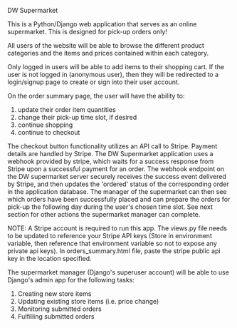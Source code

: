 DW Supermarket

This is a Python/Django web application that serves as an online supermarket. This is designed for pick-up orders only!

All users of the website will be able to browse the different product categories and the items and prices contained within each category.

Only logged in users will be able to add items to their shopping cart.  If the user is not logged in (anonymous user), then they will be redirected to a login/signup page to create or sign into their user account.

On the order summary page, the user will have the ability to:
  1. update their order item quantities
  2. change their pick-up time slot, if desired
  3. continue shopping
  4. continue to checkout

The checkout button functionality utilizes an API call to Stripe.  Payment details are handled by Stripe.  The DW Supermarket application uses a webhook provided by stripe, which waits for a success response from Stripe upon a successful payment for an order.  The webhook endpoint on the DW supermarket server securely receives the success event delivered by Stripe, and then updates the 'ordered' status of the corresponding order in the application database.  The manager of the supermarket can then see which orders have been successfully placed and can prepare the orders for pick-up the following day during the user's chosen time slot.  See next section for other actions the supermarket manager can complete.

NOTE: A Stripe account is required to run this app.  The views.py file needs to be updated to reference your Stripe API keys (Store in environment variable, then reference that environment variable so not to expose any private api keys).  In orders_summary.html file, paste the stripe public api key in the location specified.  

The supermarket manager (Django's superuser account) will be able to use Django's admin app for the following tasks:

1. Creating new store items
2. Updating existing store items (i.e. price change)
3. Monitoring submitted orders
4. Fulfilling submitted orders


